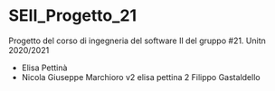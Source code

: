 # SEII_Progetto_21
Progetto del corso di ingegneria del software II del gruppo #21. Unitn 2020/2021
* Elisa Pettinà
* Nicola Giuseppe Marchioro v2
elisa pettina 2
Filippo Gastaldello
